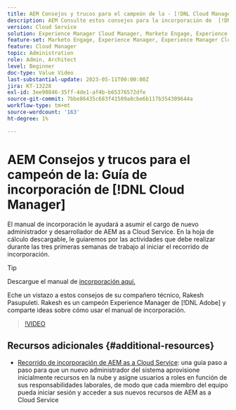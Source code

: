 ```yaml
---
title: AEM Consejos y trucos para el campeón de la - [!DNL Cloud Manager] Guía de incorporación
description: AEM Consulte estos consejos para la incorporación de  [!DNL Cloud Manager] y el manual de incorporación del campeón y experto en materia de incorporación de la plataforma, Rakesh Pasupuleti, de la mano de la campeona de la.
version: Cloud Service
solution: Experience Manager Cloud Manager, Marketo Engage, Experience Manager
feature-set: Marketo Engage, Experience Manager, Experience Manager Cloud Manager
feature: Cloud Manager
topic: Administration
role: Admin, Architect
level: Beginner
doc-type: Value Video
last-substantial-update: 2023-05-11T00:00:00Z
jira: KT-13228
exl-id: 3ee98846-35ff-4de1-af4b-b65376572dfe
source-git-commit: 7bbe86435c683f41509a8cbe6b117b354309644a
workflow-type: tm+mt
source-wordcount: '163'
ht-degree: 1%

---
```


# AEM Consejos y trucos para el campeón de la: Guía de incorporación de [!DNL Cloud Manager]

El manual de incorporación le ayudará a asumir el cargo de nuevo administrador y desarrollador de AEM as a Cloud Service. En la hoja de cálculo descargable, le guiaremos por las actividades que debe realizar durante las tres primeras semanas de trabajo al iniciar el recorrido de incorporación.

>[!TIP]
>
>Descargue el manual de [incorporación aquí.](./assets/Cloud-Manager-for-AEM-as-a-Cloud-Service.xlsx)

Eche un vistazo a estos consejos de su compañero técnico, Rakesh Pasupuleti. Rakesh es un campeón Experience Manager de [!DNL Adobe] y comparte ideas sobre cómo usar el manual de incorporación.

>[!VIDEO](https://video.tv.adobe.com/v/3419299?quality=12&learn=on)

## Recursos adicionales {#additional-resources}

* [Recorrido de incorporación de AEM as a Cloud Service](https://experienceleague.adobe.com/docs/experience-manager-cloud-service/content/onboarding/journey/overview.html): una guía paso a paso para que un nuevo administrador del sistema aprovisione inicialmente recursos en la nube y asigne usuarios a roles en función de sus responsabilidades laborales, de modo que cada miembro del equipo pueda iniciar sesión y acceder a sus nuevos recursos de AEM as a Cloud Service

